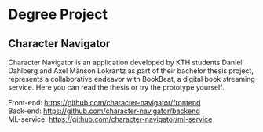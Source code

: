 # Degree Project
## Character Navigator

Character Navigator is an application developed by KTH students Daniel Dahlberg and Axel Månson Lokrantz as part of their bachelor thesis project, represents a collaborative endeavor with BookBeat, a digital book streaming service. Here you can read the thesis or try the prototype yourself.

Front-end: https://github.com/character-navigator/frontend <br/>
Back-end: https://github.com/character-navigator/backend <br/>
ML-service: https://github.com/character-navigator/ml-service
